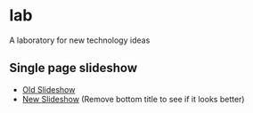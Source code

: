 # lab

A laboratory for new technology ideas

## Single page slideshow

- [Old Slideshow](https://www.mocaspike150.org/lab/ambassadors-slideshow/index.html)
- [New Slideshow](https://www.mocaspike150.org/lab/ambassadors-slideshow/slideshow.html) (Remove bottom title to see if it looks better)
